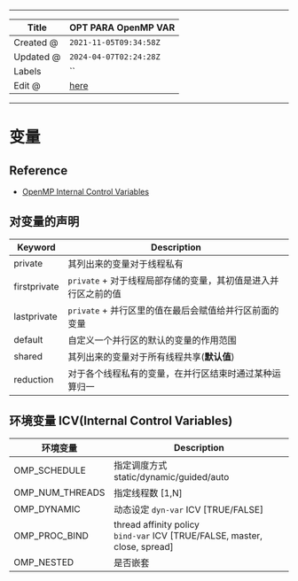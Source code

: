 -----

| Title     | OPT PARA OpenMP VAR                               |
| --------- | ------------------------------------------------- |
| Created @ | `2021-11-05T09:34:58Z`                            |
| Updated @ | `2024-04-07T02:24:28Z`                            |
| Labels    | \`\`                                              |
| Edit @    | [here](https://github.com/junxnone/opt/issues/21) |

-----

# 变量

## Reference

  - [OpenMP Internal Control
    Variables](https://www.openmp.org/spec-html/5.0/openmpse13.html)

## 对变量的声明

| Keyword      | Description                           |
| ------------ | ------------------------------------- |
| private      | 其列出来的变量对于线程私有                         |
| firstprivate | `private` + 对于线程局部存储的变量，其初值是进入并行区之前的值 |
| lastprivate  | `private` + 并行区里的值在最后会赋值给并行区前面的变量     |
| default      | 自定义一个并行区的默认的变量的作用范围                   |
| shared       | 其列出来的变量对于所有线程共享(**默认值**)              |
| reduction    | 对于各个线程私有的变量，在并行区结束时通过某种运算归一           |

## 环境变量 ICV(Internal Control Variables)

| 环境变量              | Description                                                                    |
| ----------------- | ------------------------------------------------------------------------------ |
| OMP\_SCHEDULE     | 指定调度方式<br>static/dynamic/guided/auto                                           |
| OMP\_NUM\_THREADS | 指定线程数 \[1,N\]                                                                  |
| OMP\_DYNAMIC      | 动态设定 `dyn-var` ICV \[TRUE/FALSE\]                                              |
| OMP\_PROC\_BIND   | thread affinity policy<br>`bind-var` ICV \[TRUE/FALSE, master, close, spread\] |
| OMP\_NESTED       | 是否嵌套                                                                           |
